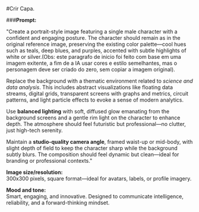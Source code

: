 #Crir Capa.

###**Prompt:** 

"Create a portrait-style image featuring a single male character with a confident and engaging posture. The character should remain as in the original reference image, preserving the existing color palette—cool hues such as teals, deep blues, and purples, accented with subtle highlights of white or silver.(Obs: este paragrafo de inicio foi feito com base em uma imagem exitente, a fim de a IA usar cores e estilo semelhantes, mas o personagem deve ser criado do zero, sem copiar a imagem original).

Replace the background with a thematic environment related to *science and data analysis*. This includes abstract visualizations like floating data streams, digital grids, transparent screens with graphs and metrics, circuit patterns, and light particle effects to evoke a sense of modern analytics.

Use **balanced lighting** with soft, diffused glow emanating from the background screens and a gentle rim light on the character to enhance depth. The atmosphere should feel futuristic but professional—no clutter, just high-tech serenity.

Maintain a **studio-quality camera angle**, framed waist-up or mid-body, with slight depth of field to keep the character sharp while the background subtly blurs. The composition should feel dynamic but clean—ideal for branding or professional contexts."

**Image size/resolution:**  
300x300 pixels, square format—ideal for avatars, labels, or profile imagery.

**Mood and tone:**  
Smart, engaging, and innovative. Designed to communicate intelligence, reliability, and a forward-thinking mindset.
